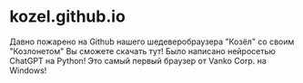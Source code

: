 # kozel.github.io
Давно пожарено на Github нашего шедеверобраузера "Козёл" со своим "Козлонетом"
Вы сможете скачать тут! Было написано нейросетью ChatGPT на Python! Это самый первый браузер от Vanko Corp. на Windows!
